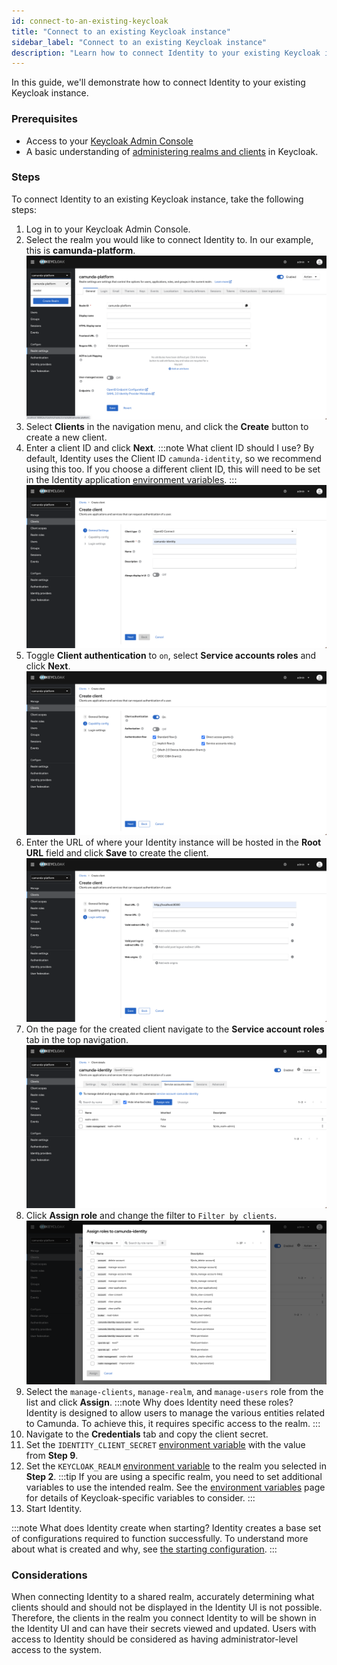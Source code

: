 ```yaml
---
id: connect-to-an-existing-keycloak
title: "Connect to an existing Keycloak instance"
sidebar_label: "Connect to an existing Keycloak instance"
description: "Learn how to connect Identity to your existing Keycloak instance."
---
```


In this guide, we'll demonstrate how to connect Identity to your existing Keycloak instance.

### Prerequisites

- Access to your [Keycloak Admin Console](https://www.keycloak.org/docs/23.0.1/server_admin/#using-the-admin-console)
- A basic understanding of [administering realms and clients](https://www.keycloak.org/docs/23.0.1/server_admin/#assembly-managing-clients_server_administration_guide) in Keycloak.

### Steps

To connect Identity to an existing Keycloak instance, take the following steps:

1. Log in to your Keycloak Admin Console.
2. Select the realm you would like to connect Identity to. In our example, this is **camunda-platform**.
   ![keycloak-admin-realm-select](../img/keycloak-admin-realm-select.png)
3. Select **Clients** in the navigation menu, and click the **Create** button to create a new client.
4. Enter a client ID and click **Next**.
   :::note What client ID should I use?
   By default, Identity uses the Client ID `camunda-identity`, so we recommend using this too. If you choose a different client ID, this will need to be set in the Identity application [environment variables](/docs/self-managed/identity/deployment/configuration-variables.md).
   :::
   ![keycloak-admin-client-add-1](../img/keycloak-admin-client-add-1.png)
5. Toggle **Client authentication** to `on`, select **Service accounts roles** and click **Next**.
   ![keycloak-admin-client-add-2](../img/keycloak-admin-client-add-2.png)
6. Enter the URL of where your Identity instance will be hosted in the **Root URL** field and click **Save** to create the client.
   ![keycloak-admin-client-add-3](../img/keycloak-admin-client-add-3.png)
7. On the page for the created client navigate to the **Service account roles** tab in the top navigation.
   ![keycloak-admin-client-update-1](../img/keycloak-admin-client-update-1.png)
8. Click **Assign role** and change the filter to `Filter by clients`.
   ![keycloak-admin-client-update-2](../img/keycloak-admin-client-update-2.png)
9. Select the `manage-clients`, `manage-realm`, and `manage-users` role from the list and click **Assign**.
   :::note Why does Identity need these roles?
   Identity is designed to allow users to manage the various entities related to Camunda. To achieve this, it requires specific access to the realm.
   :::
10. Navigate to the **Credentials** tab and copy the client secret.
11. Set the `IDENTITY_CLIENT_SECRET` [environment variable](/docs/self-managed/identity/deployment/configuration-variables.md) with the value from **Step 9**.
12. Set the `KEYCLOAK_REALM` [environment variable](/docs/self-managed/identity/deployment/configuration-variables.md) to the realm you selected in **Step 2**.
    :::tip
    If you are using a specific realm, you need to set additional variables to use the intended realm.
    See the [environment variables](/docs/self-managed/identity/deployment/configuration-variables.md) page for details of Keycloak-specific variables to consider.
    :::
13. Start Identity.

:::note What does Identity create when starting?
Identity creates a base set of configurations required to function successfully. To understand more about what is created and why, see [the starting configuration](/docs/self-managed/identity/deployment/starting-configuration.md).
:::

### Considerations

When connecting Identity to a shared realm, accurately determining what clients should and should not be displayed in the Identity UI is not possible. Therefore, the clients in the realm you connect Identity to will be shown in the Identity UI and can
have their secrets viewed and updated. Users with access to Identity should be considered as having administrator-level access to the system.
